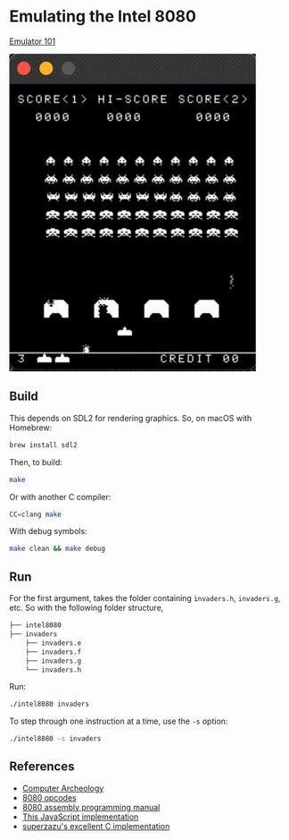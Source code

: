 # Emulating the Intel 8080

[Emulator 101](http://emulator101.com/)

![Attract mode](img/demo.gif)

## Build

This depends on SDL2 for rendering graphics. So, on macOS with Homebrew:

```bash
brew install sdl2
```

Then, to build:

```bash
make
```

Or with another C compiler:

```bash
CC=clang make
```

With debug symbols:

```bash
make clean && make debug
```

## Run

For the first argument, takes the folder containing `invaders.h`, `invaders.g`, etc. So with the following folder structure,

```plain
├── intel8080
├── invaders
    ├── invaders.e
    ├── invaders.f
    ├── invaders.g
    └── invaders.h
```

Run:

```bash
./intel8080 invaders
```

To step through one instruction at a time, use the `-s` option:


```bash
./intel8080 -s invaders
```

## References

* [Computer Archeology](http://computerarcheology.com/Arcade/SpaceInvaders/Hardware.html)
* [8080 opcodes](http://www.emulator101.com/reference/8080-by-opcode.html)
* [8080 assembly programming manual](http://altairclone.com/downloads/manuals/8080%20Programmers%20Manual.pdf)
* [This JavaScript implementation](https://bluishcoder.co.nz/js8080/)
* [superzazu's excellent C implementation](https://github.com/superzazu/8080)
